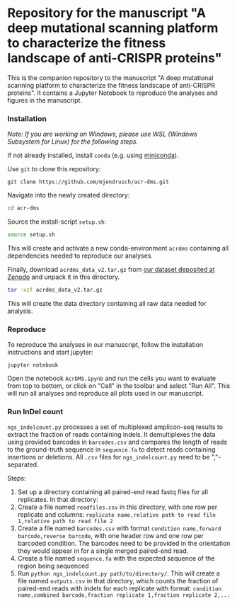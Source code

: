 # Repository for the manuscript "A deep mutational scanning platform to characterize the fitness landscape of anti-CRISPR proteins"

This is the companion repository to the manuscript "A deep mutational scanning platform to characterize the fitness landscape of anti-CRISPR proteins".
It contains a Jupyter Notebook to reproduce the analyses and figures in the manuscript.

### Installation

*Note: If you are working on Windows, please use WSL (Windows Subsystem for Linux) for the following steps.*

If not already installed, install `conda` (e.g. using [miniconda](https://docs.conda.io/en/latest/miniconda.html)).

Use `git` to clone this repository:

```
git clone https://github.com/mjendrusch/acr-dms.git
```

Navigate into the newly created directory:

```bash
cd acr-dms
```

Source the install-script `setup.sh`:

```bash
source setup.sh
```

This will create and activate a new conda-environment `acrdms` containing all dependencies needed to reproduce our analyses.


Finally, download `acrdms_data_v2.tar.gz` from [our dataset deposited at Zenodo](https://zenodo.org/records/13374667) and unpack it in this directory.

```bash
tar -xzf acrdms_data_v2.tar.gz
```

This will create the data directory containing all raw data needed for analysis.

### Reproduce

To reproduce the anaĺyses in our manuscript, follow the installation instructions and start jupyter:

```
jupyter notebook
```

Open the notebook `AcrDMS.ipynb` and run the cells you want to evaluate from top to bottom, or click on "Cell" in the toolbar and select "Run All".
This will run all analyses and reproduce all plots used in our manuscript.

### Run InDel count
`ngs_indelcount.py` processes a set of multiplexed amplicon-seq results to extract the fraction of reads containing indels.
It demultiplexes the data using provided barcodes in `barcodes.csv` and compares the length of reads to the ground-truth sequence
in `sequence.fa` to detect reads containing insertions or deletions.
All `.csv` files for `ngs_indelcount.py` need to be ","-separated.

Steps:
1. Set up a directory containing all paired-end read fastq files for all replicates. In that directory:
2. Create a file named `readfiles.csv` in this directory, with one row per replicate and columns: `replicate name,relative path to read file 1,relative path to read file 2`
3. Create a file named `barcodes.csv` with format `condition name,forward barcode,reverse barcode`, with one header row and one row per barcoded condition.
   The barcodes need to be provided in the orientation they would appear in for a single merged paired-end read.
4. Create a file named `sequence.fa` with the expected sequence of the region being sequenced
5. Run `python ngs_indelcount.py path/to/directory/`.
This will create a file named `outputs.csv` in that directory, which counts the fraction of paired-end reads with indels for each replicate with format:
`condition name,combined barcode,fraction replicate 1,fraction replicate 2,...`
